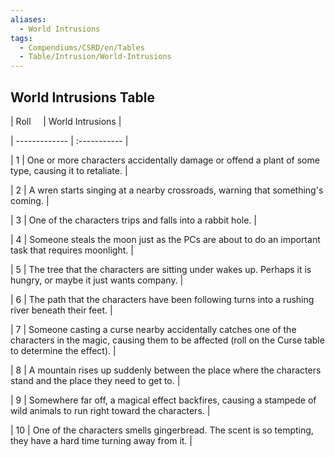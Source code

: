 ```yaml
---
aliases:
  - World Intrusions
tags:
  - Compendiums/CSRD/en/Tables
  - Table/Intrusion/World-Intrusions
---
```

  
## World Intrusions Table  
|  Roll &nbsp; &nbsp; | World Intrusions  |  
| ------------- | :----------- |  
| 1 | One or more characters accidentally damage or offend a plant of some type, causing it to retaliate. |  
| 2 | A wren starts singing at a nearby crossroads, warning that something's coming. |  
| 3 | One of the characters trips and falls into a rabbit hole. |  
| 4 | Someone steals the moon just as the PCs are about to do an important task that requires moonlight. |  
| 5 | The tree that the characters are sitting under wakes up. Perhaps it is hungry, or maybe it just wants company. |  
| 6 | The path that the characters have been following turns into a rushing river beneath their feet. |  
| 7 | Someone casting a curse nearby accidentally catches one of the characters in the magic, causing them to be affected (roll on the Curse table to determine the effect). |  
| 8 | A mountain rises up suddenly between the place where the characters stand and the place they need to get to. |  
| 9 | Somewhere far off, a magical effect backfires, causing a stampede of wild animals to run right toward the characters. |  
| 10 | One of the characters smells gingerbread. The scent is so tempting, they have a hard time turning away from it. |